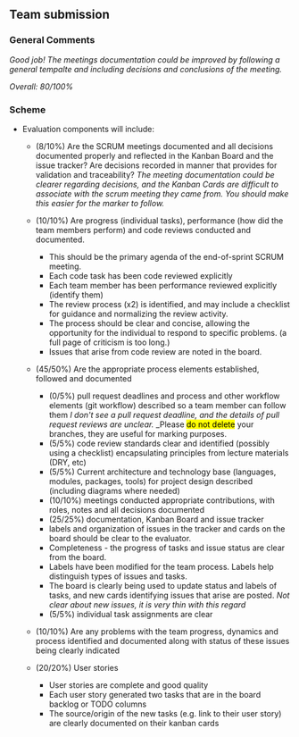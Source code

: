 ## Team submission

### General Comments
_Good job! The meetings documentation could be improved by following a general tempalte and including decisions and conclusions of the meeting._

_Overall: 80/100%_

### Scheme
* Evaluation components will include:
    * (8/10%) Are the SCRUM meetings documented and all decisions documented properly and reflected in the Kanban Board and the issue tracker? Are decisions recorded in manner that provides for validation and traceability?
    _The meeting documentation could be clearer regarding decisions, and the Kanban Cards are difficult to associate with the scrum meeting they came from. You should make this easier for the marker to follow._


    * (10/10%) Are progress (individual tasks), performance (how did the team members perform) and code reviews conducted and documented.
        * This should be the primary agenda of the end-of-sprint SCRUM meeting.
        * Each code task has been code reviewed explicitly
        * Each team member has been performance reviewed explicitly (identify them)
        * The review process (x2) is identified, and may include a checklist for guidance and normalizing the review activity.
        * The process should be clear and concise, allowing the opportunity for the individual to respond to specific problems. (a full page of criticism is too long.)
        * Issues that arise from code review are noted in the board.

    * (45/50%) Are the appropriate process elements established, followed and documented
        * (0/5%) pull request deadlines and process and other workflow elements (git workflow) described so a team member can follow them
        _I don't see a pull request deadline, and the details of pull request reviews are unclear._
        _Please <mark>do not delete</mark> your branches, they are useful for marking purposes.
        * (5/5%) code review standards clear and identified (possibly using a checklist) encapsulating principles from lecture materials (DRY, etc)
        * (5/5%) Current architecture and technology base (languages, modules, packages, tools) for project design described (including diagrams where needed) 
        * (10/10%) meetings conducted appropriate contributions, with roles, notes and all decisions documented
        * (25/25%) documentation, Kanban Board and issue tracker
        * labels and organization of issues in the tracker and cards on the board should be clear to the evaluator.
        * Completeness - the progress of tasks and issue status are clear from the board.
        * Labels have been modified for the team process. Labels help distinguish types of issues and tasks.
        * The board is clearly being used to update status and labels of tasks, and new cards identifying issues that arise are posted. _Not clear about new issues, it is very thin with this regard_
        * (5/5%) individual task assignments are clear

    * (10/10%) Are any problems with the team progress, dynamics and process identified and documented along with status of these issues being clearly indicated
    
    * (20/20%) User stories
        * User stories are complete and good quality
        * Each user story generated two tasks that are in the board backlog or TODO columns 
        * The source/origin of the new tasks (e.g. link to their user story) are clearly documented on their kanban cards 
